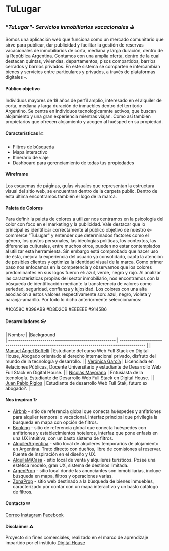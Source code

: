 # TuLugar

### _"TuLugar"- Servicios inmobiliarios vacacionales_ ⛳

Somos una aplicación web que funciona como un mercado comunitario que sirve para publicar, dar publicidad y facilitar la gestión de reservas vacacionales de inmobiliarios de corta, mediana y larga duración, dentro de la República Argentina. Contamos con una amplia oferta, dentro de la cual destacan quintas, viviendas, departamentos, pisos compartidos, barrios cerrados y barrios privados. En este sistema se comparten e intercambian bienes y servicios entre particulares y privados, a través de plataformas digitales -.

#### Público objetivo

Individuos mayores de 18 años de perfil amplio, interesado en el alquiler de corta, mediana y larga duración de inmuebles dentro del territorio Argentino.
Se centra en individuos tecnologicamnte activos, que buscan alojamiento y una gran experiencia mientras viajan. Como así también propietarios que ofrecen alojamiento y acogen al huésped en su propiedad.

#### Características 📈

- Filtros de búsqueda
- Mapa interactivo
- Itinerario de viaje
- Dashboard para gerenciamiento de todas tus propiedades

#### Wireframe

Los esquemas de páginas, guías visuales que representan la estructura visual del sitio web, se encuentran dentro de la carpeta public.​ Dentro de esta última encontramos también el logo de la marca.
#### Paleta de Colores 

Para definir la paleta de colores a utilizar nos centramos en la psicología del color con foco en el marketing y la publicidad. Vale destacar que lo principal es identificar correctamente al público objetivo de nuestro e-commerce "TuLugar" y entender que determinados factores como el género, los gustos personales, las ideologías políticas, los contextos, las diferencias culturales, entre muchos otros, pueden no estar contemplados al utilizar esta herramienta. Sin embargo está comprobado que hacer uso de ésta, mejora la experiencia del usuario ya consolidado, capta la atención de posibles clientes y optimiza la identidad visual de la marca. 
Como primer paso nos enfocamos en la competencia y observamos que los colores predominantes en sus logos fueron el: azul, verde, negro y rojo.
Al analizar las características propias del sector inmobiliario, nos encontramos con la búsqueda de identificación mediante la transferencia de valores como seriedad, seguridad, confianza y lujosidad. Los colores con una alta asociación a estos valores respectivamente son: azul, negro, violeta y naranja-amarillo. 
Por todo lo dicho anteriormente seleccionamos:

#1C658C
#398AB9
#D8D2CB
#EEEEEE
#9145B6

#### Desarrolladores 👓

| Nombre                  |                                                    |Background                                                                      
| ----------------------------------------------------- | ------------------------------------------------------------------------------------------ |
| [Manuel Ángel Boffelli] | Estudiante del curso Web Full Stack en Digital House, Abogado orientado al derecho internacional privado, disfruto del mundo de la tecnología y desarrollo.                                                 |
| [Verónica García]       | Licenciada en Relaciones Públicas, Docente Universitario y estudiante de Desarrollo Web Full Stack en Digital House.      |
| [Nicolás Mayorano]      | Entusiasta de la tecnología. Estudiante de Desarrollo Web Full Stack en Digital House.                                    |
| [Juan Pablo Riglos]     | Estudiante de desarrollo Web Full Stak, futuro 
ex abogado?.                                                                   |

#### Nos inspiran ✨

- [Airbnb] - sitio de referencia global que conecta huéspedes y anfitriones para alquiler temporal o vacacional. Interfaz principal que privilegia la busqueda en mapa con opción de filtros.
- [Booking] - sitio de referencia global que conecta huéspedes con anfitriones y establecimientos hoteleros, interfaz que pone enfasis en una UX intuitiva, con un basto sistema de filtros.
- [AlquilerArgentina] - sitio local de alquileres temporarios de alojamiento en Argentina. Trato directo con dueños, libre de comisiones al reservar. Fuente de inspiración en el diseño y UX.
- [AlquilaMiCasa] - sitio local de venta y alquileres turísticos. Posee una estética modelo, gran UX, sistema de destinos limitada.
- [ArgenProp] - sitio local donde las anunciantes son inmobiliarias, incluye búsqueda en mapa, filtros y operaciones varias.
- [ZonaProp] - sitio web destinado a la búsqueda de bienes inmuebles, caracterizado por contar con un mapa interactivo y un basto catálogo de filtros.

#### Contacto ✉

[Correo](mailto:contacto@inmoblia.com)
[Instagram](https://www.instagram.com/inmoblia/)
[Facebook](https://www.facebook.com/inmoblia/)

#### Disclaimer ⚠

Proyecto sin fines comerciales, realizado en el marco de aprendizaje impartido por el instituto [Digital House](https://www.digitalhouse.com/ar)

[//]: # "Reference links"
[airbnb]: https://www.airbnb.com.ar/
[booking]: https://www.booking.com/index.es-ar.html
[alquilerargentina]: https://www.alquilerargentina.com
[alquilamicasa]: https://alquilamicasa.com.ar
[argenprop]: https://www.argenprop.com/
[zonaprop]: https://www.zonaprop.com.ar/
[manuel ángel boffelli]: https://github.com/manuelAngel0909
[verónica garcía]: https://github.com/VeronicaAGarcia
[nicolás mayorano]: https://github.com/nicomayorano
[juan pablo riglos]: https://github.com/JuanPabloRiglos
